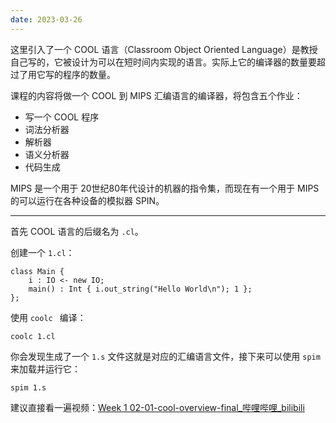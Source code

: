 ```yaml
---
date: 2023-03-26
---
```

这里引入了一个 COOL 语言（Classroom Object Oriented Language）是教授自己写的，它被设计为可以在短时间内实现的语言。实际上它的编译器的数量要超过了用它写的程序的数量。

课程的内容将做一个 COOL 到 MIPS 汇编语言的编译器，将包含五个作业：
- 写一个 COOL 程序
- 词法分析器
- 解析器
- 语义分析器
- 代码生成

MIPS 是一个用于 20世纪80年代设计的机器的指令集，而现在有一个用于 MIPS 的可以运行在各种设备的模拟器 SPIN。

---

首先 COOL 语言的后缀名为 `.cl`。

创建一个 `1.cl`：

```cool
class Main {
	i : IO <- new IO;
	main() : Int { i.out_string("Hello World\n"); 1 };
};
```

使用  `coolc ` 编译：

```shell
coolc 1.cl
```

你会发现生成了一个 `1.s` 文件这就是对应的汇编语言文件，接下来可以使用 `spim` 来加载并运行它：

```shell
spim 1.s
```

建议直接看一遍视频：[Week 1 02-01-cool-overview-final_哔哩哔哩_bilibili](https://www.bilibili.com/video/BV1NE411376V?p=4)
